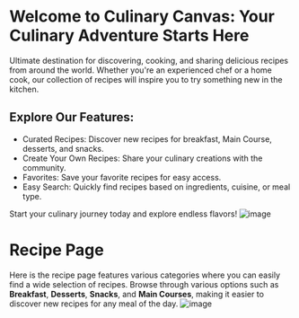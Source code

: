 # Welcome to Culinary Canvas: Your Culinary Adventure Starts Here

 Ultimate destination for discovering, cooking, and sharing delicious recipes from around the world. Whether you're an experienced chef or a home cook, our collection of recipes will inspire you to try something new in the kitchen.

## Explore Our Features:
- Curated Recipes: Discover new recipes for breakfast, Main Course, desserts, and snacks.
- Create Your Own Recipes: Share your culinary creations with the community.
- Favorites: Save your favorite recipes for easy access.
- Easy Search: Quickly find recipes based on ingredients, cuisine, or meal type.

Start your culinary journey today and explore endless flavors!
![image](https://github.com/user-attachments/assets/3c1f4d91-bb90-4227-833d-d85b6e4af188)
# Recipe Page
Here is the recipe page features various categories where you can easily find a wide selection of recipes. Browse through various options such as **Breakfast**,   **Desserts**, **Snacks**, and **Main Courses**, making it easier to discover new recipes for any meal of the day.
![image](https://github.com/user-attachments/assets/83b9c99d-5dcb-4fe1-927a-b2e8a991b351)

